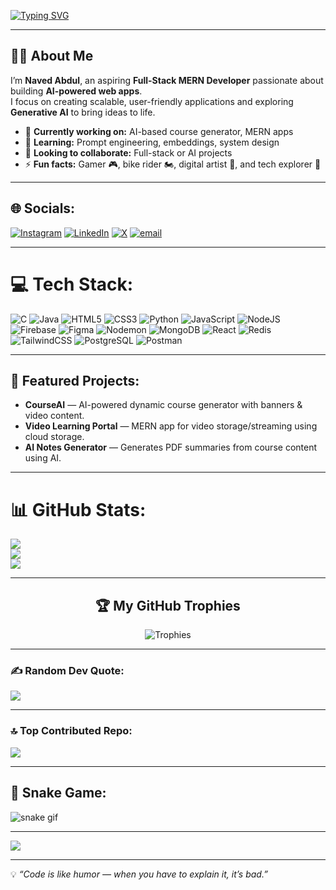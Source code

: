 <!-- Animated Typing Intro -->
[![Typing SVG](https://readme-typing-svg.herokuapp.com?font=Fira+Code&size=25&duration=3000&pause=800&color=00F7A6&width=750&lines=Hi+there%2C+I'm+Naved+Abdul+%F0%9F%91%8B;Full-Stack+MERN+Developer+%F0%9F%92%BB;Generative+AI+Learner+%F0%9F%A4%96;Gamer+%F0%9F%8E%AE+%7C+Bike+Rider+%F0%9F%8F%8D%EF%B8%8F;Problem+Solver+%7C+Tech+Enthusiast)](https://git.io/typing-svg)

---

## 👨‍💻 About Me  
I’m **Naved Abdul**, an aspiring **Full-Stack MERN Developer** passionate about building **AI-powered web apps**.  
I focus on creating scalable, user-friendly applications and exploring **Generative AI** to bring ideas to life.  

- 🔭 **Currently working on:** AI-based course generator, MERN apps  
- 🌱 **Learning:** Prompt engineering, embeddings, system design  
- 👯 **Looking to collaborate:** Full-stack or AI projects  
- ⚡ **Fun facts:** Gamer 🎮, bike rider 🏍️, digital artist 🎨, and tech explorer 🚀  

---

## 🌐 Socials:
[![Instagram](https://img.shields.io/badge/Instagram-%23E4405F.svg?logo=Instagram&logoColor=white)](https://instagram.com/naved_8773) 
[![LinkedIn](https://img.shields.io/badge/LinkedIn-%230077B5.svg?logo=linkedin&logoColor=white)](https://linkedin.com/in/naved-abdul-719b88200) 
[![X](https://img.shields.io/badge/X-black.svg?logo=X&logoColor=white)](https://x.com/Naved_ab7) 
[![email](https://img.shields.io/badge/Email-D14836?logo=gmail&logoColor=white)](mailto:navedab546@gmail.com)  

---

# 💻 Tech Stack:
![C](https://img.shields.io/badge/C-%2300599C.svg?style=for-the-badge&logo=c&logoColor=white) 
![Java](https://img.shields.io/badge/Java-%23ED8B00.svg?style=for-the-badge&logo=openjdk&logoColor=white) 
![HTML5](https://img.shields.io/badge/HTML5-%23E34F26.svg?style=for-the-badge&logo=html5&logoColor=white) 
![CSS3](https://img.shields.io/badge/CSS3-%231572B6.svg?style=for-the-badge&logo=css3&logoColor=white) 
![Python](https://img.shields.io/badge/Python-3670A0?style=for-the-badge&logo=python&logoColor=ffdd54) 
![JavaScript](https://img.shields.io/badge/JavaScript-%23323330.svg?style=for-the-badge&logo=javascript&logoColor=%23F7DF1E) 
![NodeJS](https://img.shields.io/badge/Node.js-6DA55F?style=for-the-badge&logo=node.js&logoColor=white) 
![Firebase](https://img.shields.io/badge/Firebase-%23039BE5.svg?style=for-the-badge&logo=firebase) 
![Figma](https://img.shields.io/badge/Figma-%23F24E1E.svg?style=for-the-badge&logo=figma&logoColor=white) 
![Nodemon](https://img.shields.io/badge/Nodemon-%23323330.svg?style=for-the-badge&logo=nodemon&logoColor=%BBDEAD) 
![MongoDB](https://img.shields.io/badge/MongoDB-%234ea94b.svg?style=for-the-badge&logo=mongodb&logoColor=white) 
![React](https://img.shields.io/badge/React-%2320232a.svg?style=for-the-badge&logo=react&logoColor=%2361DAFB) 
![Redis](https://img.shields.io/badge/Redis-%23DD0031.svg?style=for-the-badge&logo=redis&logoColor=white) 
![TailwindCSS](https://img.shields.io/badge/TailwindCSS-%2338B2AC.svg?style=for-the-badge&logo=tailwind-css&logoColor=white) 
![PostgreSQL](https://img.shields.io/badge/PostgreSQL-%23316192.svg?style=for-the-badge&logo=postgresql&logoColor=white) 
![Postman](https://img.shields.io/badge/Postman-FF6C37?style=for-the-badge&logo=postman&logoColor=white)  

---

## 🚀 Featured Projects:
- **CourseAI** — AI-powered dynamic course generator with banners & video content.  
- **Video Learning Portal** — MERN app for video storage/streaming using cloud storage.  
- **AI Notes Generator** — Generates PDF summaries from course content using AI.  

---

# 📊 GitHub Stats:
![](https://github-readme-stats.vercel.app/api?username=AbdulNaved&theme=dark&hide_border=false&include_all_commits=true&count_private=false)<br/>
![](https://nirzak-streak-stats.vercel.app/?user=AbdulNaved&theme=dark&hide_border=false)<br/>
![](https://github-readme-stats.vercel.app/api/top-langs/?username=AbdulNaved&theme=dark&hide_border=false&include_all_commits=true&count_private=false&layout=compact)

---

<h2 align="center">🏆 My GitHub Trophies</h2>  
<p align="center">
  <img src="https://github-profile-trophy.vercel.app/?username=AbdulNaved&theme=onestar&no-frame=false&no-bg=false&margin-w=15&column=7" alt="Trophies" />
</p>

---

### ✍️ Random Dev Quote:
![](https://quotes-github-readme.vercel.app/api?type=horizontal&theme=radical)

---

### 🔝 Top Contributed Repo:
![](https://github-contributor-stats.vercel.app/api?username=AbdulNaved&limit=5&theme=dark&combine_all_yearly_contributions=true)

---

## 🐍 Snake Game:
![snake gif](https://github.com/AbdulNaved/AbdulNaved/blob/output/github-contribution-grid-snake.svg)

---

[![](https://visitcount.itsvg.in/api?id=AbdulNaved&icon=0&color=0)](https://visitcount.itsvg.in)

---

💡 *“Code is like humor — when you have to explain it, it’s bad.”*
